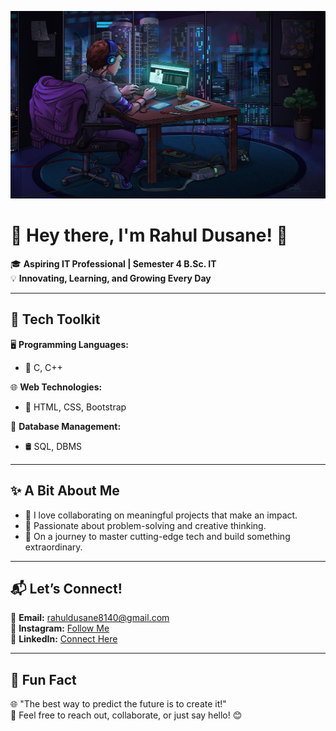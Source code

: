 <p align="center">
  <img src="wallpaperflare.com_wallpaper (1).jpg" alt="Welcome Banner" style="width:100%; height:auto; max-height:300px;" />
</p>

# 🌟 Hey there, I'm **Rahul Dusane**! 👋  

🎓 **Aspiring IT Professional | Semester 4 B.Sc. IT**  
💡 **Innovating, Learning, and Growing Every Day**  

---

## 🔧 Tech Toolkit  
🖥️ **Programming Languages:**  
- 🚀 C, C++  

🌐 **Web Technologies:**  
- 🎨 HTML, CSS, Bootstrap  

📂 **Database Management:**  
- 🛢️ SQL, DBMS  

---

## ✨ A Bit About Me  
- 🤝 I love collaborating on meaningful projects that make an impact.  
- 🧠 Passionate about problem-solving and creative thinking.  
- 🚀 On a journey to master cutting-edge tech and build something extraordinary.  

---

## 📬 Let’s Connect!  
📧 **Email:** [rahuldusane8140@gmail.com](mailto:rahuldusane8140@gmail.com)  
📸 **Instagram:** [Follow Me](https://www.instagram.com/)  
💼 **LinkedIn:** [Connect Here](https://www.linkedin.com/)  

---

## 🚀 Fun Fact  
🌐 "The best way to predict the future is to create it!"  
💬 Feel free to reach out, collaborate, or just say hello! 😊  
